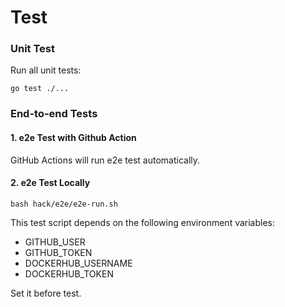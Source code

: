 # Test

### Unit Test

Run all unit tests:

```shell
go test ./...
```

### End-to-end Tests

#### 1. e2e Test with Github Action

GitHub Actions will run e2e test automatically.

#### 2. e2e Test Locally

```shell
bash hack/e2e/e2e-run.sh
```

This test script depends on the following environment variables:

- GITHUB_USER
- GITHUB_TOKEN
- DOCKERHUB_USERNAME
- DOCKERHUB_TOKEN

Set it before test.
